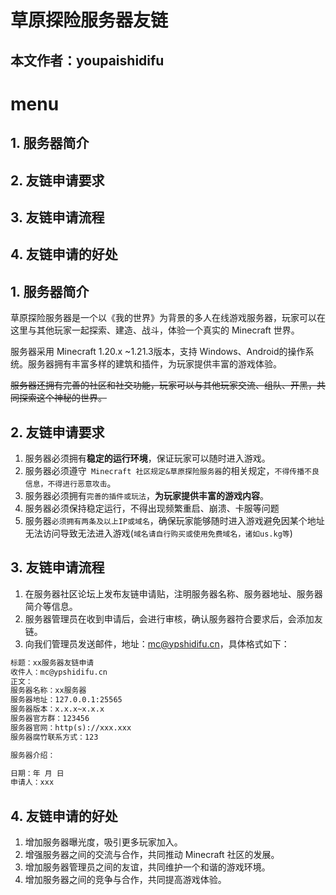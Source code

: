 # 草原探险服务器友链

## 本文作者：youpaishidifu

# menu
## 1. 服务器简介
## 2. 友链申请要求
## 3. 友链申请流程
## 4. 友链申请的好处

## 1. 服务器简介
草原探险服务器是一个以《我的世界》为背景的多人在线游戏服务器，玩家可以在这里与其他玩家一起探索、建造、战斗，体验一个真实的 Minecraft 世界。

服务器采用 Minecraft 1.20.x ~1.21.3版本，支持 Windows、Android的操作系统。服务器拥有丰富多样的建筑和插件，为玩家提供丰富的游戏体验。

~~服务器还拥有完善的社区和社交功能，玩家可以与其他玩家交流、组队、开黑，共同探索这个神秘的世界。~~

## 2. 友链申请要求
1. 服务器必须拥有**稳定的运行环境**，保证玩家可以随时进入游戏。
2. 服务器必须遵守` Minecraft 社区规定&草原探险服务器`的相关规定，`不得传播不良信息，不得进行恶意攻击`。
3. 服务器必须拥有`完善的插件或玩法`，**为玩家提供丰富的游戏内容**。
4. 服务器必须保持稳定运行，不得出现频繁重启、崩溃、卡服等问题
5. 服务器`必须拥有两条及以上IP或域名`，确保玩家能够随时进入游戏避免因某个地址无法访问导致无法进入游戏(`域名请自行购买或使用免费域名，诸如us.kg等`)

## 3. 友链申请流程
1. 在服务器社区论坛上发布友链申请贴，注明服务器名称、服务器地址、服务器简介等信息。
2. 服务器管理员在收到申请后，会进行审核，确认服务器符合要求后，会添加友链。
3. 向我们管理员发送邮件，地址：[mc@ypshidifu.cn](mailto:mc@ypshidifu.cn)，具体格式如下：

```html
标题：xx服务器友链申请
收件人：mc@ypshidifu.cn
正文：
服务器名称：xx服务器
服务器地址：127.0.0.1:25565
服务器版本：x.x.x~x.x.x
服务器官方群：123456
服务器官网：http(s)://xxx.xxx
服务器腐竹联系方式：123

服务器介绍：

日期：年 月 日
申请人：xxx

```

## 4. 友链申请的好处
1. 增加服务器曝光度，吸引更多玩家加入。
2. 增强服务器之间的交流与合作，共同推动 Minecraft 社区的发展。
3. 增加服务器管理员之间的友谊，共同维护一个和谐的游戏环境。
4. 增加服务器之间的竞争与合作，共同提高游戏体验。

